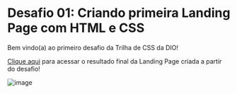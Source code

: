 # Desafio 01: Criando  primeira Landing Page com HTML e CSS

Bem vindo(a) ao primeiro desafio da Trilha de CSS da DIO! 

[Clique aqui](https://marceloguilherme100.github.io/Projeto_Ri_Happy/) para acessar o resultado final da Landing Page criada a partir do desafio!

![image](https://user-images.githubusercontent.com/55519539/183538055-6cce606c-7d1d-4d15-a4be-ffeb5b37c956.png)

